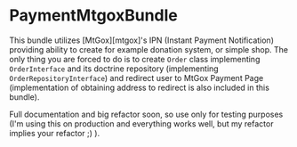 # PaymentMtgoxBundle

This bundle utilizes [MtGox][mtgox]'s IPN (Instant Payment Notification)
providing ability to create for example donation system, or simple shop.
The only thing you are forced to do is to create `Order` class
implementing `OrderInterface` and its doctrine repository (implementing
`OrderRepositoryInterface`) and redirect user to MtGox Payment Page
(implementation of obtaining address to redirect is also included in
this bundle).

Full documentation and big refactor soon, so use only for testing
purposes (I'm using this on production and everything works well, but my
refactor implies your refactor ;) ).

